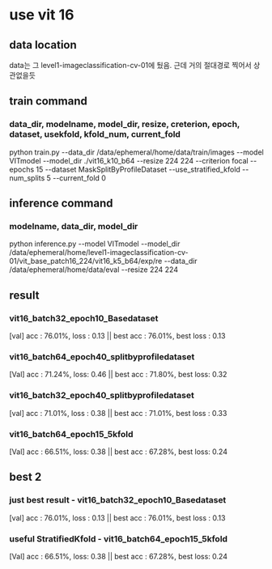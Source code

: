 
# use vit 16
## data location
data는 그 level1-imageclassification-cv-01에 뒀음.
근데 거의 절대경로 찍어서 상관없을듯 

## train command 
### data_dir, modelname, model_dir, resize, creterion, epoch, dataset, usekfold, kfold_num, current_fold
python train.py --data_dir /data/ephemeral/home/data/train/images --model VITmodel --model_dir ./vit16_k10_b64 --resize 224 224 --criterion focal --epochs 15 --dataset MaskSplitByProfileDataset --use_stratified_kfold --num_splits 5 --current_fold 0

## inference command
### modelname, data_dir, model_dir
python inference.py --model VITmodel --model_dir /data/ephemeral/home/level1-imageclassification-cv-01/vit_base_patch16_224/vit16_k5_b64/exp/re --data_dir /data/ephemeral/home/data/eval --resize 224 224

## result
### vit16_batch32_epoch10_Basedataset
[val] acc : 76.01%, loss : 0.13 || best acc : 76.01%, best loss : 0.13
### vit16_batch64_epoch40_splitbyprofiledataset
[Val] acc : 71.24%, loss: 0.46 || best acc : 71.80%, best loss: 0.32
### vit16_batch32_epoch40_splitbyprofiledataset
[val] acc : 71.01%, loss : 0.38 || best acc : 71.01%, best loss : 0.33
### vit16_batch64_epoch15_5kfold
[Val] acc : 66.51%, loss: 0.38 || best acc : 67.28%, best loss: 0.24

## best 2
### just best result - vit16_batch32_epoch10_Basedataset
[val] acc : 76.01%, loss : 0.13 || best acc : 76.01%, best loss : 0.13
### useful StratifiedKfold - vit16_batch64_epoch15_5kfold
[Val] acc : 66.51%, loss: 0.38 || best acc : 67.28%, best loss: 0.24
